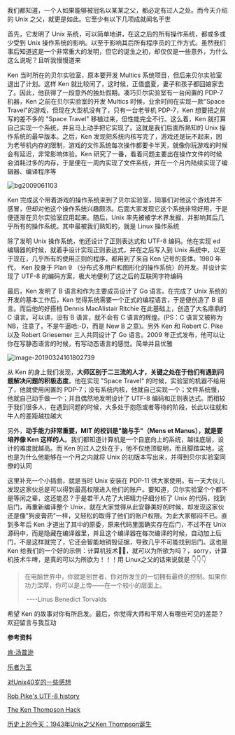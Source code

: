 我们都知道，一个人如果能够被冠名以某某之父，都必定有过人之处。而今天介绍的 Unix 之父，就更是如此。它至少有以下几项成就闻名于世



首先，它发明了 Unix 系统，可以简单地讲，在这之后的所有操作系统，都或多或少受到 Unix 操作系统的影响。以至于影响其后所有程序员的工作方式。虽然我们事后知道这是一个非常重大的发明，但它的诞生之初，却仅仅是一些意外，为什么这么说呢？且听我慢慢道来



Ken 当时所在的贝尔实验室，原本要开发 Multics 系统项目，但后来贝尔实验室退出了计划。这样 Ken 就比较闲了，这时候，正值盛夏，妻子和孩子都回娘家去了。因此，他获得了一段意外的独处假期。凑巧贝尔实验室有一台闲置的 PDP-7 机器，Ken 之前在贝尔实验室的开发 Multics 时候，业余时间在实现一款"Space Travel"的游戏，但现在大型机没有了，只有一台老爷机 PDP-7，Ken 想要把之前写的差不多的 "Space Travel" 移植过来，但性能完全不行。这么着，Ken 就打算自己实现一个系统，并且马上动手把它实现了。这就是我们后面所熟知的 Unix 操作系统的最早版本。之后，Ken 发现把系统内核写完了，游戏还是玩不起来，因为老爷机内存的限制，游戏的文件系统每次操作都要卡半天，就像你玩游戏的时候会有延迟，非常影响体验。Ken 研究了一番，看着问题主要出在操作文件的时候会消耗过多的内存，于是便在一周内实现了文件系统，并在一个月内陆续实现了编辑器、编译程序等



![bg2009061103](/Users/zhangfei/growing/articles/Unix之父——一个上帝视角的存在/imgs/bg2009061103.jpg)

Ken 完成这个带着游戏的操作系统来到了贝尔实验室，同事们对他这个游戏并不感冒，但却对他这个操作系统兴趣颇浓。后面大家发现它这个系统非常好用，于是便逐渐在贝尔实验室应用起来。随后，Unix 率先被被学术界发掘，并影响其后几乎所有的操作系统。其中最被我们熟知的，就是 Linux 操作系统



除了发明 Unix 操作系统，他还设计了正则表达式和 UTF-8 编码。他在实现 ed 编辑器的时候，就着手设计实现正则表达式，并在之后写入到 Unix 系统中，以至于现在，几乎所有的使用正则的程序，都用到了来自 Ken 记号的变体。1980 年代， Ken 投身于 Plan 9 （分布式多用户和图形化的操作系统）的开发。并设计实现了 UTF-8 的编码方案，极大地便利了这之后的互联网字符编码



最后，Ken 发明了 B 语言和作为主要成员设计了 Go 语言。在完成了 Unix 系统的开发的基本工作后，Ken 觉得系统需要一个正式的编程语言，于是便创造了 B 语言。而后他的好搭档 Dennis MacAlistair Ritchie 在此基础上，创造了大名鼎鼎的 C 语言。可以讲，没有 B 语言，就不会有 C 语言的辉煌。(PS：C 语言又被称为 NB，注意了，不是牛逼哈:-D，而是 New B 之意)。另外 Ken 和 Robert C. Pike 以及 Robert Griesemer 三人共同设计了 Go 语言。2009 年正式发布，他可以让你在写静态语言的时候，有写动态语言的感觉。简单并且优雅



![image-20190324161802739](/Users/zhangfei/growing/articles/Unix之父——一个上帝视角的存在/imgs//image-20190324161802739.png)



从 Ken 的身上我们发现，**大师区别于二三流的人才，关键之处在于他们有遇到问题解决问题的积极态度**。他在实现 "Space Travel" 的时候，实验室的机器不给用了，他就使用闲置的 PDP-7；没有系统内核，他就自己实现一个；文件系统慢，他就自己动手做一个；并且偶然地发明设计了 UTF-8 编码和正则表达式。而相较于我们很多人，在遇到问题的时候，大多处于抱怨或者等待的阶段，长此以往就和牛人的差距越拉越大



另外，**动手能力非常重要，MIT 的校训是"脑与手"（Mens et Manus），就是要培养像 Ken 这样的人**。我们都知道计算机是一个自底向上的系统，越往底层，设计的难度就越高。而 Ken 的过人之处在于，他不仅绝顶聪明，而且脚踏实地，这也是为什么他能够在一个月之内就将 Unix 的初版本写出来，并得到贝尔实验室同僚的认同



这里补充一个小插曲，就是当时 Unix 安装在 PDP-11 供大家使用。有一天大伙儿发现这家伙总是可以得到最高权限进入他们的账户。要知道，贝尔实验室个个都不是等闲之辈，这还能忍？于是若干人花了大把精力仔细分析了 Unix 的代码，找到后门，再重新编译整个 Unix，就在大家觉得从此安静美好的时候，却发现这家伙还是像"狗皮膏药"一样，又轻松的取得了他们的账户权限。为此大家郁闷不已。直到多年后 Ken 才道出了其中的原委，原来代码里面确实存在后门，不过不在 Unix 源码中，而是隐藏在编译器里，并且这个编译器在每次编译的时候，自动加上后门，不是这样就完了，它还会智能地销毁证据，导致几乎不可能找到后门。这也是 Ken 给我们的一个好的示例：计算机技术🐂🍺，就可以为所欲为吗？，sorry，计算机技术牛啤，是真的可以为所欲为！！！用 Linux之父的话来说就是 👇👇👇



> 在电脑世界中，你就是创世者，你对所发生的一切拥有最终的控制。如果你功力深厚，你可以是上帝――在一个较小的层面上。
>
> ​																----Linus Benedict Torvalds



希望 Ken 的故事对你有所启发。最后，你觉得大师和平常人有哪些可见的差距？欢迎留言与我互动



**参考资料**



[肯·汤普逊](https://zh.wikipedia.org/wiki/%E8%82%AF%C2%B7%E6%B1%A4%E6%99%AE%E9%80%8A#cite_note-5)

[乐者为王](https://book.douban.com/subject/1395123/)

[对Unix40岁的一些感想](http://www.ruanyifeng.com/blog/2009/06/unix_turns_40.html)

[Rob Pike's UTF-8 history](https://www.cl.cam.ac.uk/~mgk25/ucs/utf-8-history.txt)

[The Ken Thompson Hack](http://wiki.c2.com/?TheKenThompsonHack)

[历史上的今天：1943年Unix之父Ken Thompson诞生](https://www.linuxidc.com/Linux/2011-02/31911p2.htm)

